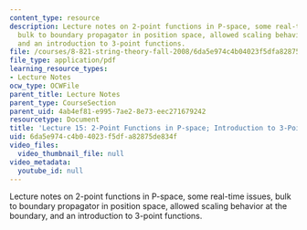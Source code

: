 ```yaml
---
content_type: resource
description: Lecture notes on 2-point functions in P-space, some real-time issues,
  bulk to boundary propagator in position space, allowed scaling behavior at the boundary,
  and an introduction to 3-point functions.
file: /courses/8-821-string-theory-fall-2008/6da5e974c4b04023f5dfa82875de834f_lecture15.pdf
file_type: application/pdf
learning_resource_types:
- Lecture Notes
ocw_type: OCWFile
parent_title: Lecture Notes
parent_type: CourseSection
parent_uid: 4ab4ef81-e995-7ae2-8e73-eec271679242
resourcetype: Document
title: 'Lecture 15: 2-Point Functions in P-space; Introduction to 3-Point Functions'
uid: 6da5e974-c4b0-4023-f5df-a82875de834f
video_files:
  video_thumbnail_file: null
video_metadata:
  youtube_id: null
---
```

Lecture notes on 2-point functions in P-space, some real-time issues, bulk to boundary propagator in position space, allowed scaling behavior at the boundary, and an introduction to 3-point functions.

